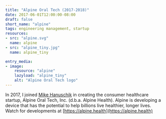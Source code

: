 ```yaml
---
title: "Alpine Oral Tech (2017-2018)"
date: 2017-06-01T12:00:00-08:00
draft: false
short_name: "alpine"
tags: engineering management, startup
resources:
- src: "alpine.svg"
  name: alpine
- src: "alpine_tiny.jpg"
  name: alpine_tiny

entry_media:
- image:
    resource: "alpine"
    lazyload: "alpine_tiny"
    alt: "Alpine Oral Tech logo"
---
```

In 2017, I joined [Mike Hanuschik](https://www.linkedin.com/in/michaelhanuschik/) in creating the consumer healthcare startup, Alpine Oral Tech, Inc. (d.b.a. Alpine Health). Alpine is developing a device that has the potential to help billions live healthier, longer lives. Watch for developments at [https://alpine.health](https://alpine.health)
